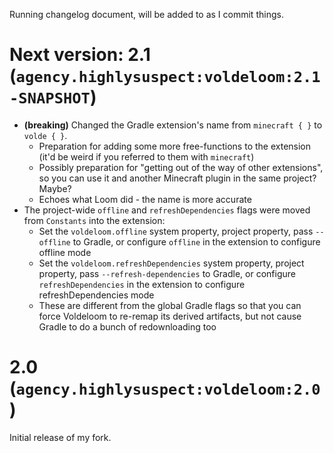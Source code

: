 Running changelog document, will be added to as I commit things.

# Next version: 2.1 (`agency.highlysuspect:voldeloom:2.1-SNAPSHOT`)

* **(breaking)** Changed the Gradle extension's name from `minecraft { }` to `volde { }`.
  * Preparation for adding some more free-functions to the extension (it'd be weird if you referred to them with `minecraft`)
  * Possibly preparation for "getting out of the way of other extensions", so you can use it and another Minecraft plugin in the same project? Maybe?
  * Echoes what Loom did - the name is more accurate
* The project-wide `offline` and `refreshDependencies` flags were moved from `Constants` into the extension:
  * Set the `voldeloom.offline` system property, project property, pass `--offline` to Gradle, or configure `offline` in the extension to configure offline mode
  * Set the `voldeloom.refreshDependencies` system property, project property, pass `--refresh-dependencies` to Gradle, or configure `refreshDependencies` in the extension to configure refreshDependencies mode
  * These are different from the global Gradle flags so that you can force Voldeloom to re-remap its derived artifacts, but not cause Gradle to do a bunch of redownloading too

# 2.0 (`agency.highlysuspect:voldeloom:2.0`)

Initial release of my fork.